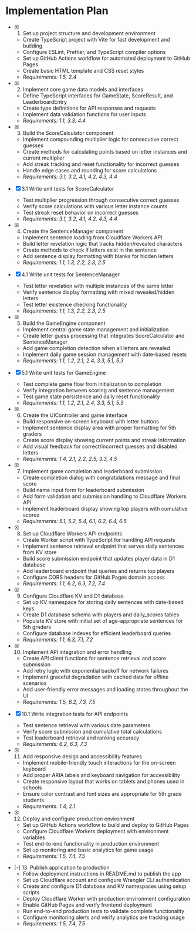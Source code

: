 # Implementation Plan

- [x] 1. Set up project structure and development environment
  - Create TypeScript project with Vite for fast development and building
  - Configure ESLint, Prettier, and TypeScript compiler options
  - Set up GitHub Actions workflow for automated deployment to GitHub Pages
  - Create basic HTML template and CSS reset styles
  - _Requirements: 1.5, 2.4_

- [x] 2. Implement core game data models and interfaces
  - Define TypeScript interfaces for GameState, ScoreResult, and LeaderboardEntry
  - Create type definitions for API responses and requests
  - Implement data validation functions for user inputs
  - _Requirements: 1.1, 3.3, 4.4_

- [x] 3. Build the ScoreCalculator component
  - Implement compounding multiplier logic for consecutive correct guesses
  - Create methods for calculating points based on letter instances and current multiplier
  - Add streak tracking and reset functionality for incorrect guesses
  - Handle edge cases and rounding for score calculations
  - _Requirements: 3.1, 3.2, 4.1, 4.2, 4.3, 4.4_

- [x] 3.1 Write unit tests for ScoreCalculator
  - Test multiplier progression through consecutive correct guesses
  - Verify score calculations with various letter instance counts
  - Test streak reset behavior on incorrect guesses
  - _Requirements: 3.1, 3.2, 4.1, 4.2, 4.3, 4.4_

- [x] 4. Create the SentenceManager component
  - Implement sentence loading from Cloudflare Workers API
  - Build letter revelation logic that tracks hidden/revealed characters
  - Create methods to check if letters exist in the sentence
  - Add sentence display formatting with blanks for hidden letters
  - _Requirements: 1.1, 1.3, 2.2, 2.3, 2.5_

- [x] 4.1 Write unit tests for SentenceManager
  - Test letter revelation with multiple instances of the same letter
  - Verify sentence display formatting with mixed revealed/hidden letters
  - Test letter existence checking functionality
  - _Requirements: 1.1, 1.3, 2.2, 2.3, 2.5_

- [x] 5. Build the GameEngine component
  - Implement central game state management and initialization
  - Create letter guess processing that integrates ScoreCalculator and SentenceManager
  - Add game completion detection when all letters are revealed
  - Implement daily game session management with date-based resets
  - _Requirements: 1.1, 1.2, 2.1, 2.4, 3.3, 5.1, 5.3_

- [x] 5.1 Write unit tests for GameEngine
  - Test complete game flow from initialization to completion
  - Verify integration between scoring and sentence management
  - Test game state persistence and daily reset functionality
  - _Requirements: 1.1, 1.2, 2.1, 2.4, 3.3, 5.1, 5.3_

- [x] 6. Create the UIController and game interface
  - Build responsive on-screen keyboard with letter buttons
  - Implement sentence display area with proper formatting for 5th graders
  - Create score display showing current points and streak information
  - Add visual feedback for correct/incorrect guesses and disabled letters
  - _Requirements: 1.4, 2.1, 2.2, 2.5, 3.3, 4.5_

- [x] 7. Implement game completion and leaderboard submission
  - Create completion dialog with congratulations message and final score
  - Build name input form for leaderboard submission
  - Add form validation and submission handling to Cloudflare Workers API
  - Implement leaderboard display showing top players with cumulative scores
  - _Requirements: 5.1, 5.2, 5.4, 6.1, 6.2, 6.4, 6.5_

- [x] 8. Set up Cloudflare Workers API endpoints
  - Create Worker script with TypeScript for handling API requests
  - Implement sentence retrieval endpoint that serves daily sentences from KV store
  - Build score submission endpoint that updates player data in D1 database
  - Add leaderboard endpoint that queries and returns top players
  - Configure CORS headers for GitHub Pages domain access
  - _Requirements: 1.1, 6.2, 6.3, 7.2, 7.4_

- [x] 9. Configure Cloudflare KV and D1 database
  - Set up KV namespace for storing daily sentences with date-based keys
  - Create D1 database schema with players and daily_scores tables
  - Populate KV store with initial set of age-appropriate sentences for 5th graders
  - Configure database indexes for efficient leaderboard queries
  - _Requirements: 1.1, 6.3, 7.1, 7.2_

- [x] 10. Implement API integration and error handling
  - Create API client functions for sentence retrieval and score submission
  - Add retry logic with exponential backoff for network failures
  - Implement graceful degradation with cached data for offline scenarios
  - Add user-friendly error messages and loading states throughout the UI
  - _Requirements: 1.5, 6.2, 7.3, 7.5_

- [x] 10.1 Write integration tests for API endpoints
  - Test sentence retrieval with various date parameters
  - Verify score submission and cumulative total calculations
  - Test leaderboard retrieval and ranking accuracy
  - _Requirements: 6.2, 6.3, 7.3_

- [x] 11. Add responsive design and accessibility features
  - Implement mobile-friendly touch interactions for the on-screen keyboard
  - Add proper ARIA labels and keyboard navigation for accessibility
  - Create responsive layout that works on tablets and phones used in schools
  - Ensure color contrast and font sizes are appropriate for 5th grade students
  - _Requirements: 1.4, 2.1_

- [x] 12. Deploy and configure production environment
  - Set up GitHub Actions workflow to build and deploy to GitHub Pages
  - Configure Cloudflare Workers deployment with environment variables
  - Test end-to-end functionality in production environment
  - Set up monitoring and basic analytics for game usage
  - _Requirements: 1.5, 7.4, 7.5_

- [-] 13. Publish application to production
  - Follow deployment instructions in README.md to publish the app
  - Set up Cloudflare account and configure Wrangler CLI authentication
  - Create and configure D1 database and KV namespaces using setup scripts
  - Deploy Cloudflare Worker with production environment configuration
  - Enable GitHub Pages and verify frontend deployment
  - Run end-to-end production tests to validate complete functionality
  - Configure monitoring alerts and verify analytics are tracking usage
  - _Requirements: 1.5, 7.4, 7.5_